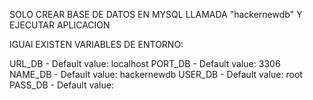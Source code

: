 SOLO CREAR BASE DE DATOS EN MYSQL LLAMADA "hackernewdb" Y EJECUTAR APLICACION

IGUAl EXISTEN VARIABLES DE ENTORNO:

URL_DB - Default value: localhost
PORT_DB - Default value: 3306
NAME_DB - Default value: hackernewdb
USER_DB - Default value: root
PASS_DB - Default value: 
